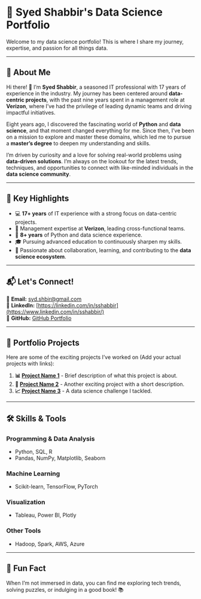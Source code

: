 # 🌟 Syed Shabbir's Data Science Portfolio

Welcome to my data science portfolio! This is where I share my journey, expertise, and passion for all things data. 

---

## 📖 About Me

Hi there! 👋 I’m **Syed Shabbir**, a seasoned IT professional with 17 years of experience in the industry. My journey has been centered around **data-centric projects**, with the past nine years spent in a management role at **Verizon**, where I’ve had the privilege of leading dynamic teams and driving impactful initiatives.

Eight years ago, I discovered the fascinating world of **Python** and **data science**, and that moment changed everything for me. Since then, I’ve been on a mission to explore and master these domains, which led me to pursue a **master’s degree** to deepen my understanding and skills.

I’m driven by curiosity and a love for solving real-world problems using **data-driven solutions**. I’m always on the lookout for the latest trends, techniques, and opportunities to connect with like-minded individuals in the **data science community**.

---

## 🎯 Key Highlights

- 💻 **17+ years** of IT experience with a strong focus on data-centric projects.
- 🏢 Management expertise at **Verizon**, leading cross-functional teams.
- 🐍 **8+ years** of Python and data science experience.
- 🎓 Pursuing advanced education to continuously sharpen my skills.
- 🤝 Passionate about collaboration, learning, and contributing to the **data science ecosystem**.

---

## 📬 Let's Connect!

💌 **Email:** [syd.shbir@gmail.com](mailto:syd.shbir@gmail.com)  
🔗 **LinkedIn:** [https://linkedin.com/in/sshabbir](https://www.linkedin.com/in/sshabbir/)  
📂 **GitHub:** [GitHub Portfolio](https://github.com/Syd-Shbir/Syed-Portfolio/tree/main) 

---

## 📂 Portfolio Projects

Here are some of the exciting projects I’ve worked on (Add your actual projects with links):

1. **📊 [Project Name 1](#)** - Brief description of what this project is about.
2. **🧠 [Project Name 2](#)** - Another exciting project with a short description.
3. **📈 [Project Name 3](#)** - A data science challenge I tackled. 

---

## 🛠️ Skills & Tools

### Programming & Data Analysis
- Python, SQL, R
- Pandas, NumPy, Matplotlib, Seaborn

### Machine Learning
- Scikit-learn, TensorFlow, PyTorch

### Visualization
- Tableau, Power BI, Plotly

### Other Tools
- Hadoop, Spark, AWS, Azure

---

## 📖 Fun Fact

When I’m not immersed in data, you can find me exploring tech trends, solving puzzles, or indulging in a good book! 📚
